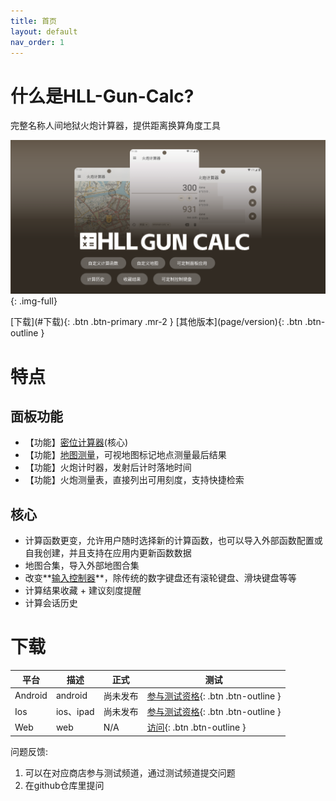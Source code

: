 ```yaml
---
title: 首页
layout: default
nav_order: 1
---
```


# 什么是HLL-Gun-Calc?

完整名称人间地狱火炮计算器，提供距离换算角度工具

![](assets/images/banner.png)
{: .img-full}

<span class="fs-5">
[下载](#下载){: .btn .btn-primary .mr-2 }
[其他版本](page/version){: .btn .btn-outline }
</span>

# 特点

## 面板功能

- 【功能】[密位计算器](/page/calc/index)(核心)
- 【功能】[地图测量](/page/map/index)，可视地图标记地点测量最后结果
- 【功能】火炮计时器，发射后计时落地时间
- 【功能】火炮测量表，直接列出可用刻度，支持快捷检索

## 核心

- 计算函数更变，允许用户随时选择新的计算函数，也可以导入外部函数配置或自我创建，并且支持在应用内更新函数数据
- 地图合集，导入外部地图合集
- 改变**[输入控制器](/page/keyboard/index)**，除传统的数字键盘还有滚轮键盘、滑块键盘等等
- 计算结果收藏 + 建议刻度提醒
- 计算会话历史

# 下载

| 平台      | 描述       | 正式   | 测试                                                                                                     |
|---------|----------|------|--------------------------------------------------------------------------------------------------------|
| Android | android  | 尚未发布 | [参与测试资格](https://play.google.com/apps/testing/com.cabbagelol.hll_gun_calculator){: .btn .btn-outline } |
| Ios     | ios、ipad | 尚未发布 | [参与测试资格](https://testflight.apple.com/join/QDNcmCSa){: .btn .btn-outline }                             |
| Web     | web      | N/A  | [访问](https://hll-gun-calculato-app-for-7r8gfh9j7.vercel.app ){: .btn .btn-outline }                    |

问题反馈:

1. 可以在对应商店参与测试频道，通过测试频道提交问题
2. 在github仓库里提问